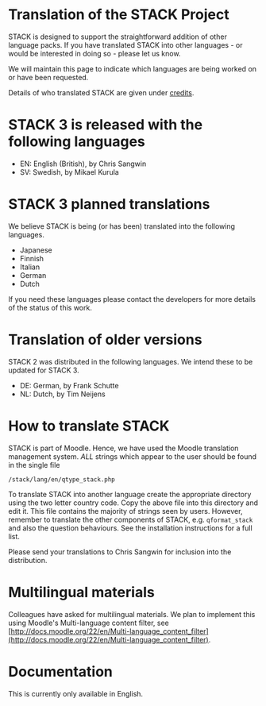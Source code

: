 # Translation of the STACK Project

STACK is designed to support the straightforward addition of other language packs. If you have translated STACK into other languages - or would be interested in doing so - please let us know.

We will maintain this page to indicate which languages are being worked on or have been requested.

Details of who translated STACK are given under [credits](../About/Credits.md).

# STACK 3 is released with the following languages

* EN: English (British), by Chris Sangwin
* SV: Swedish, by Mikael Kurula

# STACK 3 planned translations

We believe STACK is being (or has been) translated into the following languages.

* Japanese
* Finnish
* Italian
* German
* Dutch

If you need these languages please contact the developers for more details of the status of this work.

# Translation of older versions

STACK 2 was distributed in the following languages.  We intend these to be updated for STACK 3.

  * DE: German, by Frank Schutte
  * NL: Dutch, by Tim Neijens

# How to translate STACK

STACK is part of Moodle.  Hence, we have used the Moodle translation management system.  _ALL_ strings which appear to the user should be found in the single file

    /stack/lang/en/qtype_stack.php

To translate STACK into another language create the appropriate directory using the two letter country code.  Copy the above file into this directory and edit it.  This file contains the majority of strings seen by users.  However, remember to translate the other components of STACK, e.g. `qformat_stack` and also the question behaviours.  See the installation instructions for a full list.

Please send your translations to Chris Sangwin for inclusion into the distribution.

# Multilingual materials

Colleagues have asked for multilingual materials.  We plan to implement this using Moodle's Multi-language content filter, see
[http://docs.moodle.org/22/en/Multi-language_content_filter](http://docs.moodle.org/22/en/Multi-language_content_filter).

# Documentation

This is currently only available in English.

